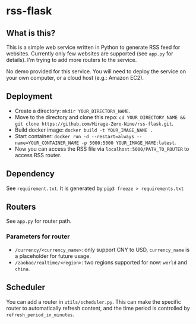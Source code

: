 # rss-flask

## What is this?

This is a simple web service written in Python to generate RSS feed for websites. Currently only few websites are supported (see `app.py` for details). I'm trying to add more routers to the service. 

No demo provided for this service. You will need to deploy the service on your own computer, or a cloud host (e.g.: Amazon EC2).

## Deployment

- Create a directory: `mkdir YOUR_DIRECTORY_NAME`.
- Move to the directory and clone this repo: `cd YOUR_DIRECTORY_NAME && git clone https://github.com/Mirage-Zero-Nine/rss-flask.git`.
- Build docker image: `docker build -t YOUR_IMAGE_NAME .`
- Start container: `docker run -d --restart=always --name=YOUR_CONTAINER_NAME -p 5000:5000 YOUR_IMAGE_NAME:latest`.
- Now you can access the RSS file via `localhost:5000/PATH_TO_ROUTER` to access RSS router.

## Dependency

See `requirement.txt`. It is generated by `pip3 freeze > requirements.txt`

## Routers

See `app.py` for router path.

### Parameters for router
- `/currency/<currency_name>`: only support CNY to USD, `currency_name` is a placeholder for future usage.
- `/zaobao/realtime/<region>`: two regions supported for now: `world` and `china`.

## Scheduler

You can add a router in `utils/scheduler.py`. This can make the specific router to automatically refresh content, and the time period is controlled by `refresh_period_in_minutes`.